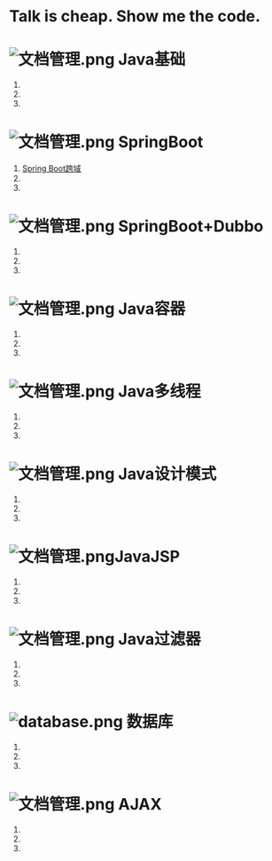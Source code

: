 # Talk is cheap. Show me the code.

# ![文档管理.png](https://i.loli.net/2019/08/15/kysi91pjuMn2UTL.png) Java基础
1. 
2. 
3. 

# ![文档管理.png](https://i.loli.net/2019/08/15/kysi91pjuMn2UTL.png) SpringBoot
1. [Spring Boot跨域](https://github.com/JerryDDDDD/ShareCode/blob/master/springboot-demos/cros/Spring%20Boot%20%E8%B7%A8%E5%9F%9F.md)
2. 
3. 

# ![文档管理.png](https://i.loli.net/2019/08/15/kysi91pjuMn2UTL.png) SpringBoot+Dubbo
1. 
2. 
3. 

# ![文档管理.png](https://i.loli.net/2019/08/15/kysi91pjuMn2UTL.png) Java容器
1. 
2. 
3. 

# ![文档管理.png](https://i.loli.net/2019/08/15/kysi91pjuMn2UTL.png) Java多线程
1. 
2. 
3. 

# ![文档管理.png](https://i.loli.net/2019/08/15/kysi91pjuMn2UTL.png) Java设计模式
1. 
2. 
3. 

# ![文档管理.png](https://i.loli.net/2019/08/15/kysi91pjuMn2UTL.png)JavaJSP
1. 
2. 
3. 

# ![文档管理.png](https://i.loli.net/2019/08/15/kysi91pjuMn2UTL.png) Java过滤器

1. 
2. 
3. 
# ![database.png](https://i.loli.net/2019/08/15/IlwSLkmi6W3Cxg9.png)  数据库
1. 
2. 
3. 

# ![文档管理.png](https://i.loli.net/2019/08/15/kysi91pjuMn2UTL.png)  AJAX
1. 
2. 
3. 

